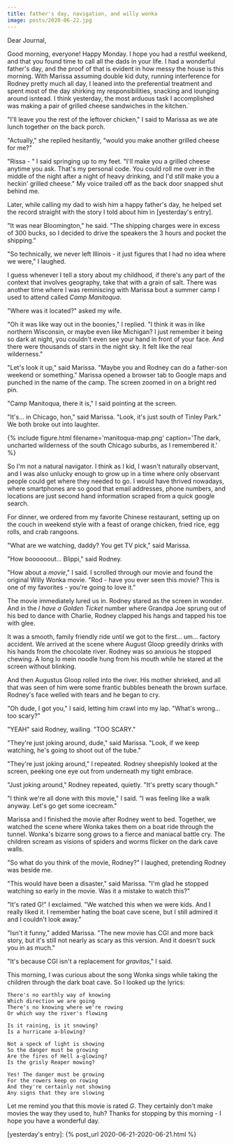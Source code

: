 ```yaml
---
title: father's day, navigation, and willy wonka
image: posts/2020-06-22.jpg
---
```


Dear Journal,

Good morning, everyone!  Happy Monday.  I hope you had a restful
weekend, and that you found time to call all the dads in your life.  I
had a wonderful father's day, and the proof of that is evident in how
messy the house is this morning.  With Marissa assuming double kid
duty, running interference for Rodney pretty much all day, I leaned
into the preferential treatment and spent most of the day shirking my
responsibilities, snacking and lounging around isntead.  I think
yesterday, the most arduous task I accomplished was making a pair of
grilled cheese sandwiches in the kitchen.`

"I'll leave you the rest of the leftover chicken," I said to Marissa
as we ate lunch together on the back porch.

"Actually," she replied hesitantly, "would you make another grilled
cheese for me?"

"Rissa - " I said springing up to my feet.  "I'll make you a grilled
cheese anytime you ask.  That's my personal code.  You could roll me
over in the middle of the night after a night of heavy drinking, and
I'd _still_ make you a heckin' grilled cheese."  My voice trailed off
as the back door snapped shut behind me.

Later, while calling my dad to wish him a happy father's day, he
helped set the record straight with the story I told about him in
[yesterday's entry].

"It was near Bloomington," he said.  "The shipping charges were in
excess of 300 bucks, so I decided to drive the speakers the 3 hours
and pocket the shipping."

"So technically, we never left Illinois - it just figures that I had
no idea where we were," I laughed.

I guess whenever I tell a story about my childhood, if there's any
part of the context that involves geography, take that with a grain of
salt.  There was another time where I was reminiscing with Marissa
bout a summer camp I used to attend called _Camp Manitoqua_.

"Where was it located?" asked my wife.

"Oh it was like way out in the boonies," I replied.  "I think it was
in like northern Wisconsin, or maybe even like Michigan?  I just
remember it being so dark at night, you couldn't even see your hand in
front of your face.  And there were thousands of stars in the night
sky.  It felt like the real wilderness."

"Let's look it up," said Marissa.  "Maybe you and Rodney can do a
father-son weekend or something."  Marissa opened a browser tab to
Google maps and punched in the name of the camp.  The screen zoomed in
on a bright red pin.

"Camp Manitoqua, there it is," I said pointing at the screen.

"It's... in Chicago, hon," said Marissa.  "Look, it's just south of
Tinley Park."  We both broke out into laughter.

{% include figure.html
filename='manitoqua-map.png'
caption='The dark, uncharted wilderness of the south Chicago suburbs,
as I remembered it.' %}

So I'm not a natural navigator.  I think as I kid, I wasn't naturally
observant, and I was also unlucky enough to grow up in a time where
only observant people could get where they needed to go.  I would have
thrived nowadays, where smartphones are so good that email addresses,
phone numbers, and locations are just second hand information scraped
from a quick google search.

For dinner, we ordered from my favorite Chinese restaurant, setting up
on the couch in weekend style with a feast of orange chicken, fried
rice, egg rolls, and crab rangoons.

"What are we watching, daddy?  You get TV pick," said Marissa.

"How boooooout... Blippi," said Rodney.

"How about a _movie_," I said.  I scrolled through our movie and found
the original Willy Wonka movie.  "Rod - have you ever seen this movie?
This is one of my favorites - you're going to love it."

The movie immediately lured us in.  Rodney stared as the screen in
wonder.  And in the _I have a Golden Ticket_ number where Grandpa Joe
sprung out of his bed to dance with Charlie, Rodney clapped his hangs
and tapped his toe with glee.

It was a smooth, family friendly ride until we got to the
first... um... factory accident.  We arrived at the scene where August
Gloop greedily drinks with his hands from the chocolate river.  Rodney
was so anxious he stopped chewing.  A long lo mein noodle hung from
his mouth while he stared at the screen without blinking.

And then Augustus Gloop rolled into the river.  His mother shrieked,
and all that was seen of him were some frantic bubbles beneath the
brown surface.  Rodney's face welled with tears and he began to cry.

"Oh dude, I got you," I said, letting him crawl into my lap.  "What's
wrong... too scary?"

"YEAH" said Rodney, wailing.  "TOO SCARY."

"They're just joking around, dude," said Marissa.  "Look, if we keep
watching, he's going to shoot out of the tube."

"They're just joking around," I repeated.  Rodney sheepishly looked at
the screen, peeking one eye out from underneath my tight embrace.

"Just joking around," Rodney repeated, quietly.  "It's pretty scary
though."

"I think we're all done with this movie," I said.  "I was feeling like
a walk anyway.  Let's go get some icecream."

Marissa and I finished the movie after Rodney went to bed.  Together,
we watched the scene where Wonka takes them on a boat ride through the
tunnel.  Wonka's bizarre song grows to a fierce and maniacal battle
cry.  The children scream as visions of spiders and worms flicker on
the dark cave walls.

"So what do you think of the movie, Rodney?" I laughed, pretending
Rodney was beside me.

"This would have been a disaster," said Marissa.  "I'm glad he stopped
watching so early in the movie.  Was it a mistake to watch this?"

"It's rated G!" I exclaimed.  "We watched this when we were kids.  And
I really liked it.  I remember hating the boat cave scene, but I still
admired it and I couldn't look away."

"Isn't it funny," added Marissa.  "The new movie has CGI and more back
story, but it's still not nearly as scary as this version.  And it
doesn't suck you in as much."

"It's because CGI isn't a replacement for _gravitas_," I said.

This morning, I was curious about the song Wonka sings while taking
the children through the dark boat cave.  So I looked up the lyrics:

``` text
There's no earthly way of knowing
Which direction we are going
There's no knowing where we're rowing
Or which way the river's flowing

Is it raining, is it snowing?
Is a hurricane a-blowing?

Not a speck of light is showing
So the danger must be growing
Are the fires of Hell a-glowing?
Is the grisly Reaper mowing?

Yes! The danger must be growing
For the rowers keep on rowing
And they're certainly not showing
Any signs that they are slowing
```

Let me remind you that this movie is rated _G_.  They certainly don't
make movies the way they used to, huh?  Thanks for stopping by this
morning - I hope you have a wonderful day.

[yesterday's entry]: {% post_url 2020-06-21-2020-06-21.html %}
